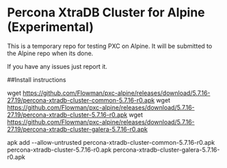 # Percona XtraDB Cluster for Alpine (Experimental)

This is a temporary repo for testing PXC on Alpine. It will be submitted to the Alpine repo when its done.

If you have any issues just report it.

##Install instructions

wget https://github.com/Flowman/pxc-alpine/releases/download/5.7.16-27.19/percona-xtradb-cluster-common-5.7.16-r0.apk
wget https://github.com/Flowman/pxc-alpine/releases/download/5.7.16-27.19/percona-xtradb-cluster-5.7.16-r0.apk
wget https://github.com/Flowman/pxc-alpine/releases/download/5.7.16-27.19/percona-xtradb-cluster-galera-5.7.16-r0.apk

apk add --allow-untrusted percona-xtradb-cluster-common-5.7.16-r0.apk percona-xtradb-cluster-5.7.16-r0.apk percona-xtradb-cluster-galera-5.7.16-r0.apk